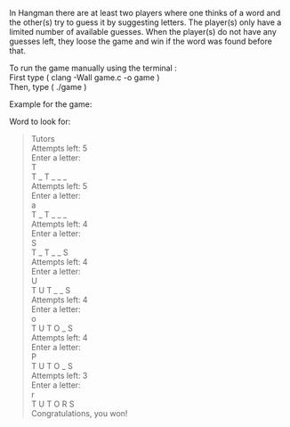 In Hangman there are at least two players where one thinks of a word and the other(s) try to guess it by suggesting letters. The player(s) only have a limited number of available guesses. When the player(s) do not have any guesses left, they loose the game and win if the word was found before that.

To run the game manually using the terminal :<br>
  First type ( clang -Wall game.c -o game )<br>
  Then, type ( ./game )


Example for the game:<br>


Word to look for:<br>
 > Tutors<br>
Attempts left: 5<br>
Enter a letter:<br>
 > T<br>
T _ T _ _ _ <br>
Attempts left: 5<br>
Enter a letter:<br>
 > a<br>
T _ T _ _ _ <br>
Attempts left: 4<br>
Enter a letter:<br>
 > S<br>
T _ T _ _ S <br>
Attempts left: 4<br>
Enter a letter:<br>
 > U<br>
T U T _ _ S <br>
Attempts left: 4<br>
Enter a letter:<br>
 > o<br>
T U T O _ S <br>
Attempts left: 4<br>
Enter a letter:<br>
 > P<br>
T U T O _ S <br>
Attempts left: 3<br>
Enter a letter:<br>
 > r<br>
T U T O R S <br>
Congratulations, you won!<br>
